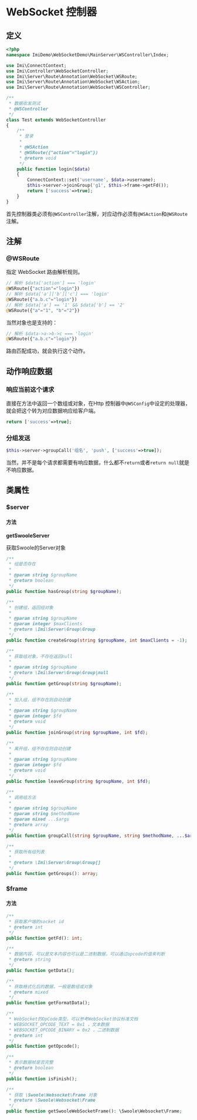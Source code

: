# WebSocket 控制器

## 定义

```php
<?php
namespace ImiDemo\WebSocketDemo\MainServer\WSController\Index;

use Imi\ConnectContext;
use Imi\Controller\WebSocketController;
use Imi\Server\Route\Annotation\WebSocket\WSRoute;
use Imi\Server\Route\Annotation\WebSocket\WSAction;
use Imi\Server\Route\Annotation\WebSocket\WSController;

/**
 * 数据收发测试
 * @WSController
 */
class Test extends WebSocketController
{
	/**
	 * 登录
	 * 
	 * @WSAction
	 * @WSRoute({"action"="login"})
	 * @return void
	 */
	public function login($data)
	{
		ConnectContext::set('username', $data->username);
		$this->server->joinGroup('g1', $this->frame->getFd());
		return ['success'=>true];
	}
}
```

首先控制器类必须有`@WSController`注解，对应动作必须有`@WSAction`和`@WSRoute`注解。

## 注解

### @WSRoute

指定 WebSocket 路由解析规则。

```php
// 解析 $data['action'] === 'login'
@WSRoute({"action"="login"})
// 解析 $data['a']['b']['c'] === 'login'
@WSRoute({"a.b.c"="login"})
// 解析 $data['a'] == '1' && $data['b'] == '2'
@WSRoute({"a"="1", "b"="2"})
```

当然对象也是支持的：

```php
// 解析 $data->a->b->c === 'login'
@WSRoute({"a.b.c"="login"})
```

路由匹配成功，就会执行这个动作。

## 动作响应数据

### 响应当前这个请求

直接在方法中返回一个数组或对象，在Http 控制器中`@WSConfig`中设定的处理器，就会把这个转为对应数据响应给客户端。

```php
return ['success'=>true];
```

### 分组发送

```php
$this->server->groupCall('组名', 'push', ['success'=>true]);
```

当然，并不是每个请求都需要有响应数据，什么都不`return`或者`return null`就是不响应数据。

## 类属性

### $server

#### 方法

**getSwooleServer**

获取Swoole的Server对象


```php
/**
 * 组是否存在
 *
 * @param string $groupName
 * @return boolean
 */
public function hasGroup(string $groupName);
```

```php
/**
 * 创建组，返回组对象
 *
 * @param string $groupName
 * @param integer $maxClients
 * @return \Imi\Server\Group\Group
 */
public function createGroup(string $groupName, int $maxClients = -1);
```

```php
/**
 * 获取组对象，不存在返回null
 *
 * @param string $groupName
 * @return \Imi\Server\Group\Group|null
 */
public function getGroup(string $groupName);
```

```php
/**
 * 加入组，组不存在则自动创建
 *
 * @param string $groupName
 * @param integer $fd
 * @return void
 */
public function joinGroup(string $groupName, int $fd);
```

```php
/**
 * 离开组，组不存在则自动创建
 *
 * @param string $groupName
 * @param integer $fd
 * @return void
 */
public function leaveGroup(string $groupName, int $fd);
```

```php
/**
 * 调用组方法
 *
 * @param string $groupName
 * @param string $methodName
 * @param mixed ...$args
 * @return array
 */
public function groupCall(string $groupName, string $methodName, ...$args);
```

```php
/**
 * 获取所有组列表
 *
 * @return \Imi\Server\Group\Group[]
 */
public function getGroups(): array;
```
### $frame

#### 方法

```php
/**
 * 获取客户端的socket id
 * @return int
 */
public function getFd(): int;
```

```php
/**
 * 数据内容，可以是文本内容也可以是二进制数据，可以通过opcode的值来判断
 * @return string
 */
public function getData();
```

```php
/**
 * 获取格式化后的数据，一般是数组或对象
 * @return mixed
 */
public function getFormatData();
```

```php
/**
 * WebSocket的OpCode类型，可以参考WebSocket协议标准文档
 * WEBSOCKET_OPCODE_TEXT = 0x1 ，文本数据
 * WEBSOCKET_OPCODE_BINARY = 0x2 ，二进制数据
 * @return int
 */
public function getOpcode();
```

```php
/**
 * 表示数据帧是否完整
 * @return boolean
 */
public function isFinish();
```

```php
/**
 * 获取 \Swoole\Websocket\Frame 对象
 * @return \Swoole\Websocket\Frame
 */
public function getSwooleWebSocketFrame(): \Swoole\Websocket\Frame;
```